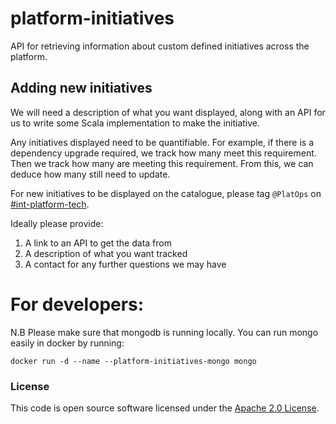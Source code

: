 
# platform-initiatives

API for retrieving information about custom defined initiatives across the platform.

## Adding new initiatives
We will need a description of what you want displayed, along with an API for us to write some Scala implementation
to make the initiative.

Any initiatives displayed need to be quantifiable. For example, if there is a dependency upgrade required, we track how 
many meet this requirement. Then we track how many are meeting this requirement. From this, we can deduce how many still
need to update.

For new initiatives to be displayed on the catalogue, please tag `@PlatOps` on [#int-platform-tech](https://hmrcdigital.slack.com/archives/G0JJ0ADLY).

Ideally please provide:
1. A link to an API to get the data from
2. A description of what you want tracked
3. A contact for any further questions we may have

# For developers:

N.B Please make sure that mongodb is running locally. You can run mongo easily in docker by running:

`docker run -d --name --platform-initiatives-mongo mongo`

### License

This code is open source software licensed under the [Apache 2.0 License]("http://www.apache.org/licenses/LICENSE-2.0.html").
